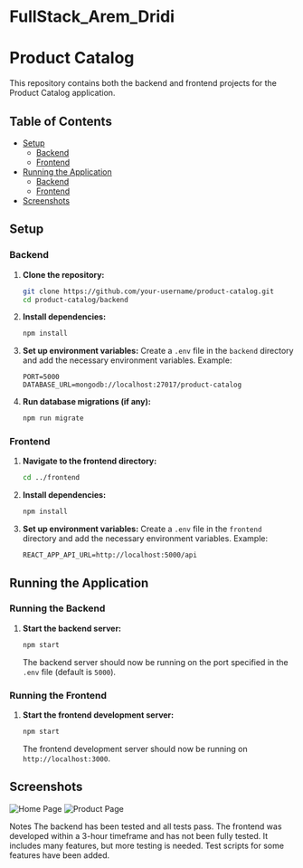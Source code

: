 # FullStack_Arem_Dridi
# Product Catalog

This repository contains both the backend and frontend projects for the Product Catalog application.

## Table of Contents

- [Setup](#setup)
  - [Backend](#backend)
  - [Frontend](#frontend)
- [Running the Application](#running-the-application)
  - [Backend](#running-the-backend)
  - [Frontend](#running-the-frontend)
- [Screenshots](#screenshots)

## Setup

### Backend

1. **Clone the repository:**
   ```sh
   git clone https://github.com/your-username/product-catalog.git
   cd product-catalog/backend
   ```

2. **Install dependencies:**
   ```sh
   npm install
   ```

3. **Set up environment variables:**
   Create a `.env` file in the `backend` directory and add the necessary environment variables. Example:
   ```env
   PORT=5000
   DATABASE_URL=mongodb://localhost:27017/product-catalog
   ```

4. **Run database migrations (if any):**
   ```sh
   npm run migrate
   ```

### Frontend

1. **Navigate to the frontend directory:**
   ```sh
   cd ../frontend
   ```

2. **Install dependencies:**
   ```sh
   npm install
   ```

3. **Set up environment variables:**
   Create a `.env` file in the `frontend` directory and add the necessary environment variables. Example:
   ```env
   REACT_APP_API_URL=http://localhost:5000/api
   ```

## Running the Application

### Running the Backend

1. **Start the backend server:**
   ```sh
   npm start
   ```

   The backend server should now be running on the port specified in the `.env` file (default is `5000`).

### Running the Frontend

1. **Start the frontend development server:**
   ```sh
   npm start
   ```

   The frontend development server should now be running on `http://localhost:3000`.

## Screenshots

![Home Page](screenshots/home.png)
![Product Page](screenshots/product.png)

Notes
The backend has been tested and all tests pass.
The frontend was developed within a 3-hour timeframe and has not been fully tested. It includes many features, but more testing is needed. Test scripts for some features have been added.


